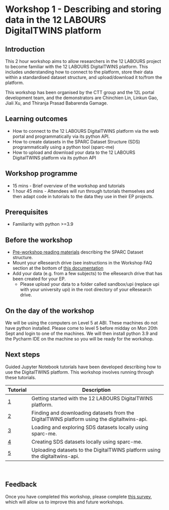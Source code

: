 # Workshop 1 - Describing and storing data in the 12 LABOURS DigitalTWINS platform

## Introduction
This 2 hour workshop aims to allow researchers in the 12 LABOURS project to become familiar with the 12 LABOURS DigitalTWINS platform. This includes understanding how to connect to the platform, store their data within a standardised dataset structure, and upload/download it to/from the platform.

This workshop has been organised by the CTT group and the 12L portal development team, and the demonstrators are Chinchien Lin, Linkun Gao, Jiali Xu, and Thiranja Prasad Babarenda Gamage.

## Learning outcomes
- How to connect to the 12 LABOURS DigitalTWINS platform via the web portal and programmatically via its python API. 
- How to create datasets in the SPARC Dataset Structure (SDS) programmatically using a python tool (sparc-me)
- How to upload and download your data to the 12 LABOURS DigitalTWINS platform via its python API

## Workshop programme
- 15 mins - Brief overview of the workshop and tutorials
- 1 hour 45 mins - Attendees will run through tutorials themselves and then adapt code in tutorials to the data they use in their EP projects.

## Prerequisites
- Familiarity with python >=3.9

## Before the workshop
- [Pre-workshop reading materials](https://docs.google.com/file/d/1zZ3-C17lPIgtRp6bnkSwvKacaTA66GVR/edit?usp=docslist_api&filetype=mspresentation) describing the SPARC Dataset structure.
- Mount your eResearch drive (see instructions in the Workshop FAQ section at the bottom of [this documentation](https://docs.google.com/document/d/10dQ0Cyq0NQ1JlxPYCVtGCIY2umZrYzhAltsyRd9QhgY/edit#heading=h.9htm244gnzv0) 
- Add your data (e.g. from a few subjects) to the eResearch drive that has been created for your EP. 
  - Please upload your data to a folder called sandbox/upi (replace upi with your university upi) in the root directory of your eResearch drive.

## On the day of the workshop
We will be using the computers on Level 5 at ABI. These machines do not have python installed. Please come to level 5 before midday on Mon 20th Sept and login to one of the machines. We will then install python 3.9 and the Pycharm IDE on the machine so you will be ready for the workshop.

## Next steps

Guided Jupyter Notebook tutorials have been developed describing how to use the DigitalTWINS platform. This workshop involves running through these tutorials.

<table>
<thead>
  <tr>
    <th> Tutorial</th>
    <th> Description</th>
  </tr>
</thead>
<tbody>
  <tr>
    <td><a href="https://github.com/ABI-CTT-Group/digitaltwins-api/blob/main/tutorials/tutorial_1_getting_started.md">
    1
    </a></td>
    <td> Getting started with the 12 LABOURS DigitalTWINS platform.</td>
  </tr>
  <tr>
    <td><a href="https://github.com/ABI-CTT-Group/digitaltwins-api/blob/main/tutorials/tutorial_2_finding_and_downloading_platform_datasets.ipynb">
    2
    </a></td>
    <td> Finding and downloading datasets from the DigitalTWINS platform using the digitaltwins-api.</td>
  </tr>
  <tr>
    <td><a href="https://github.com/ABI-CTT-Group/digitaltwins-api/blob/main/tutorials/tutorial_3_loading_and_exploring_sds_datasets.ipynb">
    3
    </a></td>
    <td> Loading and exploring SDS datasets locally using sparc-me.</td>
  </tr>
  <tr>
    <td><a href="https://github.com/ABI-CTT-Group/digitaltwins-api/blob/main/tutorials/tutorial_4_creating_sds_datasets.ipynb">
    4
    </a></td>
    <td> Creating SDS datasets locally using sparc-me.</td>
  </tr> 
  <tr>
    <td><a href="https://github.com/ABI-CTT-Group/digitaltwins-api/blob/main/tutorials/tutorial_5_uploading_datasets.ipynb">
    5
    </a></td>
    <td> Uploading datasets to the DigitalTWINS platform using the digitaltwins-api.</td>
  </tr>
  
</tbody>
</table>
<p align="center">
</p>
<br/>

## Feedback
Once you have completed this workshop, please complete [this survey](https://docs.google.com/forms/d/e/1FAIpQLSe-EsVz6ahz2FXFy906AZh68i50jRYnt3hQe-loc-1DaFWoFQ/viewform?usp=sf_link), which will allow us to improve this and future workshops.
